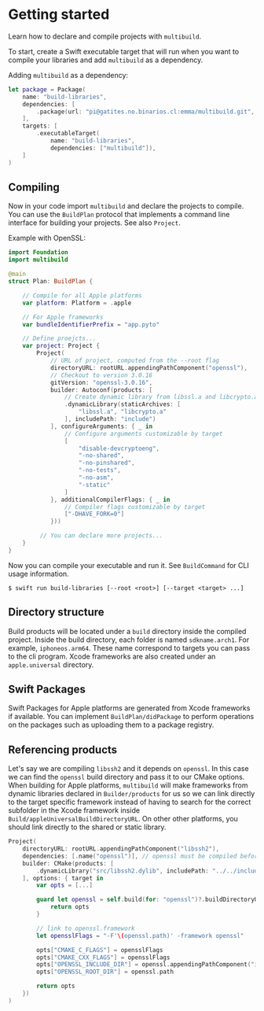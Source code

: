 # Getting started

Learn how to declare and compile projects with `multibuild`. 

To start, create a Swift executable target that will run when you want to compile your libraries and add `multibuild` as a dependency.

Adding `multibuild` as a dependency:

```swift
let package = Package(
    name: "build-libraries",
    dependencies: [
        .package(url: "pi@gatites.no.binarios.cl:emma/multibuild.git", branch: "main")
    ],
    targets: [
        .executableTarget(
            name: "build-libraries",
            dependencies: ["multibuild"]),
    ]
)
```

## Compiling

Now in your code import `multibuild` and declare the projects to compile. You can use the ``BuildPlan`` protocol that implements a command line interface for building your projects. See also ``Project``.

Example with OpenSSL:

```swift
import Foundation
import multibuild

@main
struct Plan: BuildPlan {

    // Compile for all Apple platforms
    var platform: Platform = .apple

    // For Apple frameworks
    var bundleIdentifierPrefix = "app.pyto"

    // Define proejcts...
    var project: Project {
        Project(
            // URL of project, computed from the --root flag
            directoryURL: rootURL.appendingPathComponent("openssl"),
            // Checkout to version 3.0.16
            gitVersion: "openssl-3.0.16",
            builder: Autoconf(products: [
                // Create dynamic library from libssl.a and libcrypto.a
                .dynamicLibrary(staticArchives: [
                    "libssl.a", "libcrypto.a"
                ], includePath: "include")
            ], configureArguments: { _ in
                // Configure arguments customizable by target
                [
                    "disable-devcryptoeng",
                    "-no-shared",
                    "-no-pinshared",
                    "-no-tests",
                    "-no-asm",
                    "-static"
                ]
            }, additionalCompilerFlags: { _ in
                // Compiler flags customizable by target
                ["-DHAVE_FORK=0"]
            }))

         // You can declare more projects...
    }
}
```

Now you can compile your executable and run it. See ``BuildCommand`` for CLI usage information. 

```
$ swift run build-libraries [--root <root>] [--target <target> ...]
```

## Directory structure

Build products will be located under a `build` directory inside the compiled project.
Inside the build directory, each folder is named `sdkname.arch1`. For example, `iphoneos.arm64`. These name correspond to targets you can pass to the cli program.
Xcode frameworks are also created under an `apple.universal` directory.

## Swift Packages

Swift Packages for Apple platforms are generated from Xcode frameworks if available. You can implement ``BuildPlan/didPackage`` to perform operations on the packages such as uploading them to a package registry.

## Referencing products

Let's say we are compiling `libssh2` and it depends on `openssl`. In this case we can find the `openssl` build directory and pass it to our CMake options. When building for Apple platforms, `multibuild` will make frameworks from dynamic libraries declared in ``Builder/products`` for us so we can link directly to the target specific framework instead of having to search for the correct subfolder in the Xcode framework inside ``Build/appleUniversalBuildDirectoryURL``. On other other platforms, you should link directly to the shared or static library.

```swift
Project(
    directoryURL: rootURL.appendingPathComponent("libssh2"),
    dependencies: [.name("openssl")], // openssl must be compiled before
    builder: CMake(products: [
        .dynamicLibrary("src/libssh2.dylib", includePath: "../../include")
    ], options: { target in
        var opts = [...]

        guard let openssl = self.build(for: "openssl")?.buildDirectoryURL(for: target) else {
            return opts
        }

        // link to openssl.framework
        let opensslFlags = "-F'\(openssl.path)' -framework openssl"

        opts["CMAKE_C_FLAGS"] = opensslFlags
        opts["CMAKE_CXX_FLAGS"] = opensslFlags
        opts["OPENSSL_INCLUDE_DIR"] = openssl.appendingPathComponent("include").path
        opts["OPENSSL_ROOT_DIR"] = openssl.path

        return opts
    })
)
```